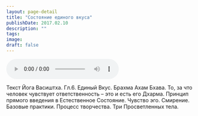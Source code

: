 ```yaml
---
layout: page-detail
title: "Состояние единого вкуса"
publishDate: 2017.02.10
description: ""
tags:
image:
draft: false
---
```


<audio title="2017.02.10 - Состояние единого вкуса.mp3" src="/upload/iblock/edf/edf7bf996c86f28dc53a4157199c0582.mp3" controls=""></audio>

 Текст Йога Васиштха. Гл.6\. Единый Вкус. Брахма Ахам Бхава. То, за что человек чувствует ответственность – это и есть его Дхарма. Принцип прямого введения в Естественное Состояние. Чувство эго. Смирение. Базовые практики. Процесс творчества. Три Просветленных тела. 

  

